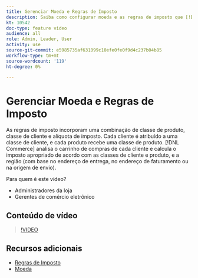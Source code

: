 ```yaml
---
title: Gerenciar Moeda e Regras de Imposto
description: Saiba como configurar moeda e as regras de imposto que [!DNL Commerce] O usa o para calcular o imposto apropriado de acordo com as classes de cliente e produto.
kt: 10542
doc-type: feature video
audience: all
role: Admin, Leader, User
activity: use
source-git-commit: e5985735af631099c10efe0fe0f9d4c237b04b85
workflow-type: tm+mt
source-wordcount: '119'
ht-degree: 0%

---
```


# Gerenciar Moeda e Regras de Imposto

As regras de imposto incorporam uma combinação de classe de produto, classe de cliente e alíquota de imposto. Cada cliente é atribuído a uma classe de cliente, e cada produto recebe uma classe de produto. [!DNL Commerce] analisa o carrinho de compras de cada cliente e calcula o imposto apropriado de acordo com as classes de cliente e produto, e a região (com base no endereço de entrega, no endereço de faturamento ou na origem de envio).

Para quem é este vídeo?

- Administradores da loja
- Gerentes de comércio eletrônico

## Conteúdo de vídeo

>[!VIDEO](https://video.tv.adobe.com/v/343657?quality=12&learn=on)

## Recursos adicionais

- [Regras de Imposto](https://docs.magento.com/user-guide/tax/tax-rules.html)
- [Moeda](https://docs.magento.com/user-guide/stores/currency.html)
